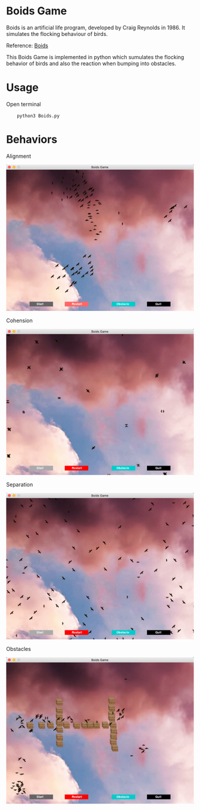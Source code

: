 # Boids Game

Boids is an artificial life program, developed by Craig Reynolds in 1986. 
It simulates the flocking behaviour of birds.

Reference:  [Boids](https://en.wikipedia.org/wiki/Boids)

This Boids Game is implemented in python which sumulates the flocking behavior of birds and also the reaction when bumping into obstacles.

# Usage

Open terminal

        python3 Boids.py
        
# Behaviors

Alignment

![alt text](https://github.com/MarttiWu/boids-game/blob/master/results/alignment.png)

Cohension

![alt text](https://github.com/MarttiWu/boids-game/blob/master/results/cohension.png)

Separation

![alt text](https://github.com/MarttiWu/boids-game/blob/master/results/separation.png)

Obstacles

![alt text](https://github.com/MarttiWu/boids-game/blob/master/results/obstacle.png)
